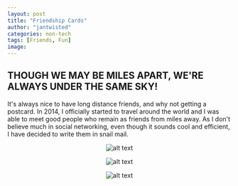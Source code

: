 ```yaml
---
layout: post
title: "Friendship Cards"
author: "jantwisted"
categories: non-tech
tags: [Friends, Fun]
image:
---
```


## THOUGH WE MAY BE MILES APART, WE'RE ALWAYS UNDER THE SAME SKY!

It's always nice to have long distance friends, and why not getting a postcard. In 2014, I officially started to travel around the world and I was able to meet good people who remain as friends from miles away. As I don't believe much in social networking, even though it sounds cool and efficient, I have decided to write them in snail mail.

<center>

![alt text](https://lh3.googleusercontent.com/n9P3ZU92ModrAZcpbs_cRU-uH2C6u42WO_xAQZAldRLCWOuSRKl494DvpYnug3mKJ9J0yrRtbw-LDgVPWPHBTIt0fHAGLW67D5hRzAyR2qoSciyKQQJUm5z4-YV0GYan8t89MflmoAI3ZjZg4QPglYvtHJn-hAEGxYX5w_8PjGiq3kpE62MdiYehhqCJlpCQlRT-sUMxLjfl9ydkdFz8Gyn5zLh9LwITpNlX2q6fiaIuby2ba0_cT4EytkZI3xTY6UaEX3njECSL47WjuRXAoYOhvnvFXFHUk7OLBF4N8ftdaDxF3W3Tn20WogaFv2lKR3Nbm_EOPvN0c2WxsGEJJPRAOozDgYItrsNw6jBrQfw2bCwmp3PzXOsg9XMb-0TLI7TPcH4r5hAPJVu4QpFArfyw7Pevoq84c7b6QLyPJLgMRfzjFg1jlYS1PC6frN3OC-9jm8T4ft9ZlzMvb1aeDWJ7ZnxfWAOmRd-ai8y4PTcpYG7cyl1Siry4b3GmCIKUTND0cW_8g5kIwu3Pd9AHVtR4lqP7OVdjTYi4MfilimFzvtXTuzP331FKY-SMawXiOeg5F3MKDZwGwlAMX_TzkA1cglhTyBDI4dYBRis=w480-h360-no "Slovakia")

![alt text](https://lh3.googleusercontent.com/anek1gQ_antCY5ITOw-tzpIMNU0eOCN1AFWaJ6P12BdADuld3Crs6ayGAqAFxXaGu5pn-5Tx7wDMdO5m8dRMhC1bRtIy6XPZqC7-sFQanDYSgwTZm9npUgGY6gow_sHNfSsddKEeeQaIAEWc57_IeQXLEUgJ3F4hrzgegQGgX-oG2mscagLr0f56-Lj6CKC5mFG1Skg-aTsGHdVZQtXP7KLDMIMzciItUClsg5pNiCq63LvSdLb-KOH0WrZgXXEwqt5vqnJEhFQHUijMuz8sf9daSjn5PMc0eUhXExUTyXqOR-3Fhtpv3o8DNOVmK6eCtPiSwK5sX5TudRlkvJivtznTf3JyDJHUUGTEQ3gCHzG-AcU_PWlg3zGzro60iW6ui-Fz6x0iCR-IuEFbm9IGL4XRrxaFAeisBCuON-8fqBWIVmgQVO-WJIfHEaNQ54xzC68Qn5Jwv-5ZRgQqQ82-_BRkfDq79R7v58iWh8FtS9N5sjR87eR-ozsVRLU_ES4FU79TnRKHj3dRdEyBH65qXfL1Q3YoiWHU2UuXx1rqTrYSCTK05bFpplPyv_c9Tg6yY2k9NvAEH0t3lON6WTikQqgY2-Gp_PwuPHhIjwE=w480-h360-no "Russia")



![alt text](https://lh3.googleusercontent.com/teZIznscZn9j3ayp4aCcwvNEKq0VcYqNlA82Zk0EUAfefRZNgmlqPoZyT0V5no6tkOyG7D1NHUlm48peoy0md7qRS62bFFMAjgRTpV9uZPLO4oMmSqpxpnFaWmQxwXVEhz_0xM3Gmd_ra4-VQ9M0ioHtO8as7aRCmgubzpEJWMiAhSA0dYaKpe6yu3qCe9BtqZhwnMXntAQcfiSLyFG-WRAClOY1-uGEiK4YhqquhKzkijf2jWJOhTrWmMzcv9A3bPRizV8bgUexMyvwXtWGamZEpyirn99Rv9X0dOrWxK9uyClv7qN-U8hXb0MwTpT3qCmu8nl4rkQTrVgm8Kb2BTbmZjiKkjmbkpAn0IlWbzVX1etADychY519VU4WMLER4oY51MrST15ipFodfKZ0OWWkRYezYdW2WrXlCg-67z8y5m6AIIj8M3aG3JWsK-TiYOGWJ17bDqDhuB06H1kEFIkX8-jCVdtvu68RhXco36-h7QEairCQiVIwlag4JfhlHV4bAXV2CCSqnN0jWiAQ8HCZWxlHlG5cRl-_x5e7DwGVRiMnVuaP9_qdiYYdQcBeQT00adER_SeRn_YqqT6BsAY0rWjWgkpUrz4NWmo=w480-h360-no "Other")

</center>

